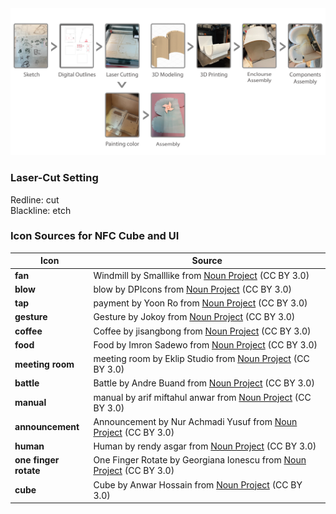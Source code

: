 <img src="https://github.com/sjosk/Bridge-Space/blob/main/Enclourse%20Design/design_process.png" alt="interaction" width="700" >


### Laser-Cut Setting ###
Redline: cut \
Blackline: etch


### Icon Sources for NFC Cube and UI
| **Icon**              | **Source**                                                                                                                                     |
|-----------------------|------------------------------------------------------------------------------------------------------------------------------------------------|
| **fan**               | Windmill by Smalllike from [Noun Project](https://thenounproject.com/browse/icons/term/windmill/) (CC BY 3.0)                                  |
| **blow**              | blow by DPIcons from [Noun Project](https://thenounproject.com/browse/icons/term/blow/) (CC BY 3.0)                                            |
| **tap**               | payment by Yoon Ro from [Noun Project](https://thenounproject.com/browse/icons/term/payment/) (CC BY 3.0)                                      |
| **gesture**           | Gesture by Jokoy from [Noun Project](https://thenounproject.com/browse/icons/term/gesture/) (CC BY 3.0)                                        |
| **coffee**            | Coffee by jisangbong from [Noun Project](https://thenounproject.com/browse/icons/term/coffee/) (CC BY 3.0)                                     |
| **food**              | Food by Imron Sadewo from [Noun Project](https://thenounproject.com/browse/icons/term/food/) (CC BY 3.0)                                       |
| **meeting room**      | meeting room by Eklip Studio from [Noun Project](https://thenounproject.com/browse/icons/term/meeting-room/) (CC BY 3.0)                       |
| **battle**            | Battle by Andre Buand from [Noun Project](https://thenounproject.com/browse/icons/term/battle/) (CC BY 3.0)                                    |
| **manual**            | manual by arif miftahul anwar from [Noun Project](https://thenounproject.com/browse/icons/term/manual/) (CC BY 3.0)                            |
| **announcement**      | Announcement by Nur Achmadi Yusuf from [Noun Project](https://thenounproject.com/browse/icons/term/announcement/) (CC BY 3.0)                 |
| **human**             | Human by rendy asgar from [Noun Project](https://thenounproject.com/browse/icons/term/human/) (CC BY 3.0)                                      |
| **one finger rotate** | One Finger Rotate by Georgiana Ionescu from [Noun Project](https://thenounproject.com/browse/icons/term/one-finger-rotate/) (CC BY 3.0)        |
| **cube**              | Cube by Anwar Hossain from [Noun Project](https://thenounproject.com/browse/icons/term/cube/) (CC BY 3.0)  
